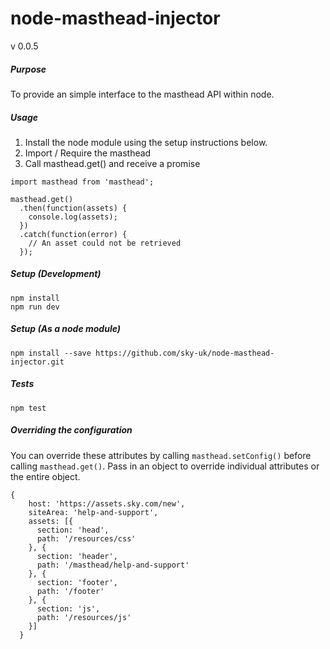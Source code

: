 # node-masthead-injector

v 0.0.5

##### Purpose

To provide an simple interface to the masthead API within node.

##### Usage

1) Install the node module using the setup instructions below.
2) Import / Require the masthead
3) Call masthead.get() and receive a promise
```
import masthead from 'masthead';

masthead.get()
  .then(function(assets) {
    console.log(assets);
  })
  .catch(function(error) {
    // An asset could not be retrieved
  });
```

#####  Setup (Development)

`npm install`  \
`npm run dev`

##### Setup (As a node module)

`npm install --save https://github.com/sky-uk/node-masthead-injector.git`

##### Tests

`npm test`

##### Overriding the configuration

You can override these attributes by calling `masthead.setConfig()` before calling `masthead.get()`. Pass in an object to override individual attributes or the entire object.
```
{
    host: 'https://assets.sky.com/new',
    siteArea: 'help-and-support',
    assets: [{
      section: 'head',
      path: '/resources/css'
    }, {
      section: 'header',
      path: '/masthead/help-and-support'
    }, {
      section: 'footer',
      path: '/footer'
    }, {
      section: 'js',
      path: '/resources/js'
    }]
  }
  ```
